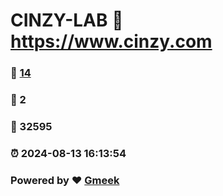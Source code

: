 # CINZY-LAB :link: https://www.cinzy.com 
### :page_facing_up: [14](https://www.cinzy.com/tag.html) 
### :speech_balloon: 2 
### :hibiscus: 32595 
### :alarm_clock: 2024-08-13 16:13:54 
### Powered by :heart: [Gmeek](https://github.com/Meekdai/Gmeek)
